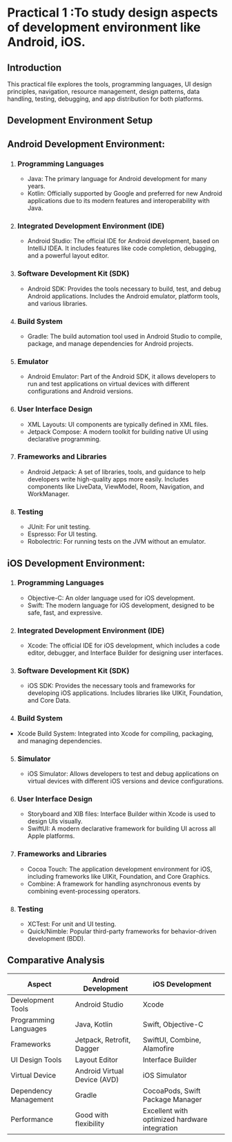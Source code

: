 # Practical 1 :To study design aspects of development environment like Android, iOS.

## Introduction
This practical file explores the tools, programming languages, UI design principles, navigation, resource management, design patterns, data handling, testing, debugging, and app distribution for both platforms.
## Development Environment Setup

  ## Android Development Environment:

1. ### Programming Languages
    - Java: The primary language for Android development for many years.
    - Kotlin: Officially supported by Google and preferred for new Android applications due to its modern features and interoperability with Java.

2. ### Integrated Development Environment (IDE)
    - Android Studio: The official IDE for Android development, based on IntelliJ IDEA. It includes features like code completion, debugging, and a powerful layout editor.

3. ###  Software Development Kit (SDK)
   - Android SDK: Provides the tools necessary to build, test, and debug Android applications. Includes the Android emulator, platform tools, and various libraries.

4. ### Build System
   - Gradle: The build automation tool used in Android Studio to compile, package, and manage dependencies for Android projects.

5. ### Emulator
   - Android Emulator: Part of the Android SDK, it allows developers to run and test applications on virtual devices with different configurations and Android versions.

6. ### User Interface Design
   - XML Layouts: UI components are typically defined in XML files.
   - Jetpack Compose: A modern toolkit for building native UI using declarative programming.

7. ### Frameworks and Libraries
   - Android Jetpack: A set of libraries, tools, and guidance to help developers write high-quality apps more easily. Includes components like LiveData, ViewModel, Room, Navigation, and WorkManager.

8. ### Testing
   - JUnit: For unit testing.
   - Espresso: For UI testing.
   - Robolectric: For running tests on the JVM without an emulator.

## iOS Development Environment:

1. ### Programming Languages
   - Objective-C: An older language used for iOS development.
   - Swift: The modern language for iOS development, designed to be safe, fast, and expressive.

2.  ### Integrated Development Environment (IDE)
    - Xcode: The official IDE for iOS development, which includes a code editor, debugger, and Interface Builder for designing user interfaces.

3. ### Software Development Kit (SDK)
    - iOS SDK: Provides the necessary tools and frameworks for developing iOS applications. Includes libraries like UIKit, Foundation, and Core Data.

4. ### Build System
  - Xcode Build System: Integrated into Xcode for compiling, packaging, and managing dependencies.

5. ### Simulator
      - iOS Simulator: Allows developers to test and debug applications on virtual devices with different iOS versions and device configurations.

6. ### User Interface Design
    - Storyboard and XIB files: Interface Builder within Xcode is used to design UIs visually.
    - SwiftUI: A modern declarative framework for building UI across all Apple platforms.

7. ### Frameworks and Libraries
    - Cocoa Touch: The application development environment for iOS, including frameworks like UIKit, Foundation, and Core Graphics.
    - Combine: A framework for handling asynchronous events by combining event-processing operators.

8. ### Testing
    - XCTest: For unit and UI testing.
    - Quick/Nimble: Popular third-party frameworks for behavior-driven development (BDD).
  
  ## Comparative Analysis

| Aspect                 | Android Development                               | iOS Development                                    |
|------------------------|---------------------------------------------------|---------------------------------------------------|
| Development Tools  | Android Studio                                    | Xcode                                             |
| Programming Languages | Java, Kotlin                                   | Swift, Objective-C                                |
| Frameworks         | Jetpack, Retrofit, Dagger                         | SwiftUI, Combine, Alamofire                       |
| UI Design Tools    | Layout Editor                                     | Interface Builder                                 |
| Virtual Device     | Android Virtual Device (AVD)                      | iOS Simulator                                     |
| Dependency Management | Gradle                                         | CocoaPods, Swift Package Manager                  |
| Performance        | Good with flexibility                             | Excellent with optimized hardware integration     |



